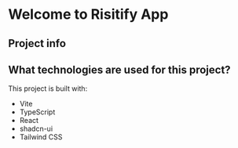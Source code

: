 # Welcome to Risitify App

## Project info

## What technologies are used for this project?

This project is built with:

- Vite
- TypeScript
- React
- shadcn-ui
- Tailwind CSS
